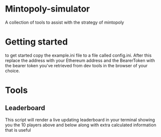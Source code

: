 # Mintopoly-simulator
A collection of tools to assist with the strategy of mintopoly

# Getting started
to get started copy the example.ini file to a file called config.ini. After this replace the address with your Ethereum address and the BearerToken with the bearer token you've retrieved from dev tools in the browser of your choice.

# Tools
## Leaderboard
This script will render a live updating leaderboard in your terminal showing you the 10 players above and below along with extra calculated information that is useful